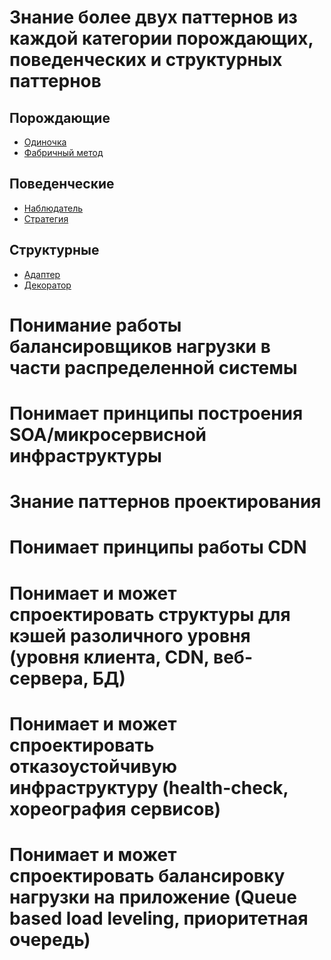 # Знание более двух паттернов из каждой категории порождающих, поведенческих и структурных паттернов

Порождающие
-
- [Одиночка](https://github.com/js588787/competencies/blob/main/patterns/%D1%81reational/singleton.md)
- [Фабричный метод](https://github.com/js588787/competencies/blob/main/patterns/%D1%81reational/factoryMethod.md)

Поведенческие
-
- [Наблюдатель](https://github.com/js588787/competencies/blob/main/patterns/behavioral/observer.md)
- [Стратегия](https://github.com/js588787/competencies/blob/main/patterns/behavioral/strategy.md)

Структурные
-
- [Адаптер](https://github.com/js588787/competencies/blob/main/patterns/structural/adapter.md)
- [Декоратор](https://github.com/js588787/competencies/blob/main/patterns/structural/decorator.md)

# Понимание работы балансировщиков нагрузки в части распределенной системы
# Понимает принципы построения SOA/микросервисной инфраструктуры
# Знание паттернов проектирования
# Понимает принципы работы CDN
# Понимает и может спроектировать структуры для кэшей разоличного уровня (уровня клиента, CDN, веб-сервера, БД)
# Понимает и может спроектировать отказоустойчивую инфраструктуру (health-check, хореография сервисов)
# Понимает и может спроектировать балансировку нагрузки на приложение (Queue based load leveling, приоритетная очередь)
